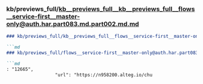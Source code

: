 ### kb/previews_full/kb__previews_full__kb__previews_full__flows__service-first__master-only@auth.har.part083.md.part002.md.md

```md
### kb/previews_full/kb__previews_full__flows__service-first__master-only@auth.har.part083.md.part002.md

```md
### kb/previews_full/flows__service-first__master-only@auth.har.part083.md (part 002)

```md
: "12665",
                  "url": "https://n958200.alteg.io/chu
```

```

```

```

